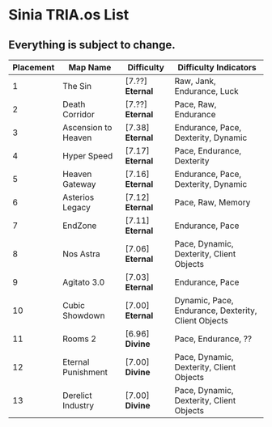 # Sinia TRIA.os List
## Everything is subject to change.

| Placement | Map Name            | Difficulty     | Difficulty Indicators                               |
| --------- | ------------------- | -------------- | --------------------------------------------------- |
| 1         | The Sin             | [7.??] **Eternal** | Raw, Jank, Endurance, Luck                          |
| 2         | Death Corridor      | [7.??] **Eternal** | Pace, Raw, Endurance                                |
| 3         | Ascension to Heaven | [7.38] **Eternal** | Endurance, Pace, Dexterity, Dynamic                 |
| 4         | Hyper Speed         | [7.17] **Eternal** | Pace, Endurance, Dexterity                          |
| 5         | Heaven Gateway      | [7.16] **Eternal** | Endurance, Pace, Dexterity, Dynamic                 |
| 6         | Asterios Legacy     | [7.12] **Eternal** | Pace, Raw, Memory                                   |
| 7         | EndZone             | [7.11] **Eternal** | Endurance, Pace                                     |
| 8         | Nos Astra           | [7.06] **Eternal** | Pace, Dynamic, Dexterity, Client Objects            |
| 9         | Agitato 3.0         | [7.03] **Eternal** | Endurance, Pace                                     |
| 10        | Cubic Showdown      | [7.00] **Eternal** | Dynamic, Pace, Endurance, Dexterity, Client Objects |
| 11        | Rooms 2             | [6.96] **Divine**  | Pace, Endurance, ??                                 |
| 12        | Eternal Punishment  | [7.00] **Divine**  | Pace, Dynamic, Dexterity, Client Objects            |
| 13        | Derelict Industry   | [7.00] **Divine**  | Pace, Dynamic, Dexterity, Client Objects            |
